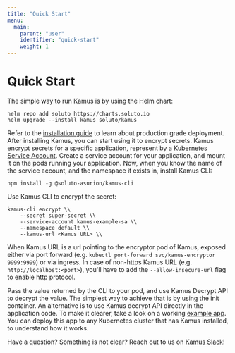 ```yaml
---
title: "Quick Start"
menu:
  main:
    parent: "user"
    identifier: "quick-start"
    weight: 1
---
```


# Quick Start

The simple way to run Kamus is by using the Helm chart:
```
helm repo add soluto https://charts.soluto.io
helm upgrade --install kamus soluto/kamus
```
Refer to the [installation guide](./install.md) to learn about production grade deployment.
After installing Kamus, you can start using it to encrypt secrets.
Kamus encrypt secrets for a specific application, represent by a [Kubernetes Service Account](https://kubernetes.io/docs/tasks/configure-pod-container/configure-service-account).
Create a service account for your application, and mount it on the pods running your application.
Now, when you know the name of the service account, and the namespace it exists in, install Kamus CLI:
```
npm install -g @soluto-asurion/kamus-cli
```
Use Kamus CLI to encrypt the secret:
```
kamus-cli encrypt \\
    --secret super-secret \\
    --service-account kamus-example-sa \\
    --namespace default \\
    --kamus-url <Kamus URL> \\
```

When Kamus URL is a url pointing to the encryptor pod of Kamus, exposed either via port forward (e.g. `kubectl port-forward svc/kamus-encryptor 9999:9999`) or via ingress.
In case of non-https Kamus URL (e.g. `http://localhost:<port>`), you'll have to add the `--allow-insecure-url` flag to enable http protocol.

Pass the value returned by the CLI to your pod, and use Kamus Decrypt API to decrypt the value.
The simplest way to achieve that is by using the init container.
An alternative is to use Kamus decrypt API directly in the application code.
To make it clearer, take a look on a working [example app](https://github.com/Soluto/kamus/tree/master/example).
You can deploy this app to any Kubernetes cluster that has Kamus installed, to understand how it works.

Have a question? Something is not clear? Reach out to us on [Kamus Slack](https://join.slack.com/t/k8s-kamus/shared_invite/enQtODA2MjI3MjAzMjA1LThlODkxNTg3ZGVmMjVkOTBhY2RmMmRjOWFiOGU2NzQ1ODU4ODNiMDJiZTE5ZTY4YmRiOTM3MjI0MDc0OGFkN2E)!
